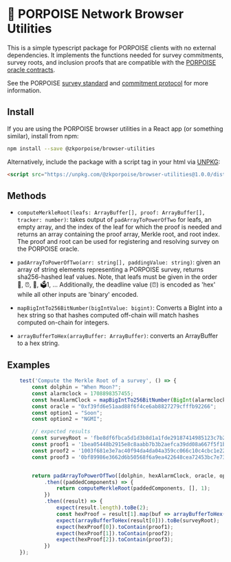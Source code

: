 # 🐬 PORPOISE Network Browser Utilities

This is a simple typescript package for PORPOISE clients with no external dependencies. It implements the functions needed
for survey commitments, survey roots, and inclusion proofs that are compatible with the [PORPOISE oracle
contracts](https://github.com/PORPOISE-Network/oracle-v1). 

See the PORPOISE [survey standard](https://info.porpoise.network/whitepaper/survey-posting-standard) and 
[commitment protocol](https://info.porpoise.network/whitepaper/survey-commitment-protocol) for more information. 

## Install

If you are using the PORPOISE browser utilities in a React app (or something similar), install from npm:
```sh
npm install --save @zkporpoise/browser-utilities
```

Alternatively, include the package with a script tag in your html via [UNPKG](https://unpkg.com/):

```html
<script src="https://unpkg.com/@zkporpoise/browser-utilities@1.0.0/dist/index.js"></script>
```

## Methods 

- `computeMerkleRoot(leafs: ArrayBuffer[], proof: ArrayBuffer[], tracker: number)`: takes output of `padArrayToPowerOfTwo` for leafs, an empty array, and the index of the leaf for which the proof is needed and returns an array containing the proof array, Merkle root, and root index. The proof and root can be used for registering and resolving survey on the PORPOISE oracle. 

- `padArrayToPowerOfTwo(arr: string[], paddingValue: string)`: given an array of string elements representing a PORPOISE survey, returns sha256-hashed leaf values. Note, that leafs must be given in the order 🐬, ⏰, 🔮, 🗳️1, ... Additionally, the deadline value (⏰) is encoded as 'hex' while all other inputs are 'binary' encoded.

- `mapBigIntTo256BitNumber(bigIntValue: bigint)`: Converts a BigInt into a hex string so that hashes computed off-chain will match hashes computed on-chain for integers. 


- `arrayBufferToHex(arrayBuffer: ArrayBuffer)`: converts an ArrayBuffer to a hex string. 

## Examples

```javascript
    test('Compute the Merkle Root of a survey', () => {
        const dolphin = "When Moon?";
        const alarmclock = 1708898357455;
        const hexAlarmClock = mapBigIntTo256BitNumber(BigInt(alarmclock));
        const oracle = "0xf39fd6e51aad88f6f4ce6ab8827279cfffb92266";
        const option1 = "Soon";
        const option2 = "NGMI";

        // expected results
        const surveyRoot = 'fbe8df6fbca5d1d3b8d1a1fde29187414985123c7b23c292630b4643c6e0e792';
        const proof1 = '1bea05448b2915e8c8aabb7b3b2aefca39dd08a667f5f1b86826cfec4724f1dd';
        const proof2 = '1003f681e3e7ac40f94da4da04a359cc066c10c4cbc1e22e26aa2e7215b281f6';
        const proof3 = '0bf89986e3662d6b50568f6a9ea422648cea72453bc7e736a29f7905869b29e5';


        return padArrayToPowerOfTwo([dolphin, hexAlarmClock, oracle, option1, option2], '0')
            .then((paddedComponents) => {
                return computeMerkleRoot(paddedComponents, [], 1);
            })
            .then((result) => {
                expect(result.length).toBe(2);
                const hexProof = result[1].map(buf => arrayBufferToHex(buf));
                expect(arrayBufferToHex(result[0])).toBe(surveyRoot);
                expect(hexProof[0]).toContain(proof1);
                expect(hexProof[1]).toContain(proof2);
                expect(hexProof[2]).toContain(proof3);
            })
    });
```